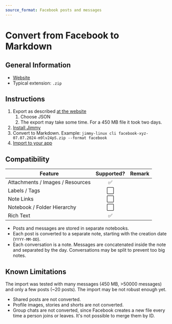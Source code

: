 ```yaml
---
source_format: Facebook posts and messages
---
```


# Convert from Facebook to Markdown

## General Information

- [Website](https://www.facebook.com/)
- Typical extension: `.zip`

## Instructions

1. Export as described [at the website](https://www.facebook.com/help/212802592074644/)
    1. Choose JSON
    2. The export may take some time. For a 450 MB file it took two days.
2. [Install Jimmy](../index.md#installation)
3. Convert to Markdown. Example: `jimmy-linux cli facebook-xyz-07.07.2024-m9lv24pS.zip --format facebook`
4. [Import to your app](../import_instructions.md)

## Compatibility

| Feature | Supported? | Remark |
| --- | :---: | --- |
| Attachments / Images / Resources | ✅ | |
| Labels / Tags | ⬜ | |
| Note Links | ⬜ | |
| Notebook / Folder Hierarchy | ⬜ | |
| Rich Text | ✅ | |

- Posts and messages are stored in separate notebooks.
- Each post is converted to a separate note, starting with the creation date (`YYYY-MM-DD`).
- Each conversation is a note. Messages are concatenated inside the note and separated by the day. Conversations may be split to prevent too big notes.

## Known Limitations

The import was tested with many messages (450 MB, >50000 messages) and only a few posts (~20 posts). The import may be not robust enough yet.

- Shared posts are not converted.
- Profile images, stories and shorts are not converted.
- Group chats are not converted, since Facebook creates a new file every time a person joins or leaves. It's not possible to merge them by ID.
